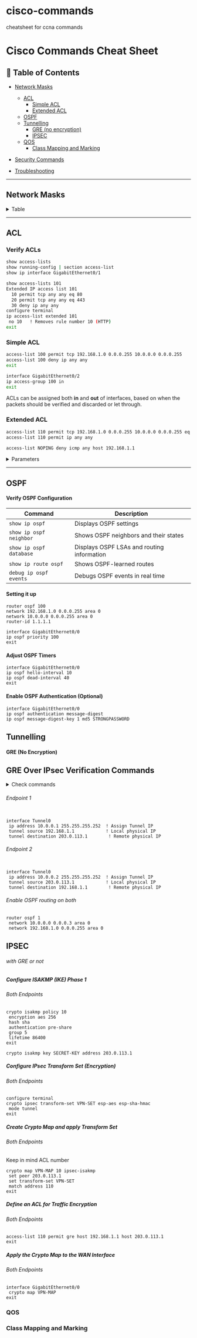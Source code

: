 # cisco-commands
cheatsheet for ccna commands


# Cisco Commands Cheat Sheet

## 📜 Table of Contents
- [Network Masks](#Network-Masks)
  * [ACL](#ACL)
    + [Simple ACL](#Simple-ACL)
    + [Extended ACL](#Extended-ACL)
  * [OSPF](#OSPF)
  * [Tunnelling](#Tunnelling)
    + [GRE (no encryption)](#gre-no-encryption)
    + [IPSEC](#IPSEC)
  * [QOS](#QOS)
     + [Class Mapping and Marking](#Class-Mapping-and-Marking)
  
- [Security Commands](#security-commands)
- [Troubleshooting](#troubleshooting)

---

 ## Network Masks
<details>
 

 
<summary> Table </summary>


| Subnet Mask       | CIDR Notation | Wildcard Mask  | Total Hosts | Usable Hosts |
|-------------------|--------------|---------------|------------|--------------|
| 255.0.0.0        | /8           | 0.255.255.255 | 16,777,216 | 16,777,214   |
| 255.128.0.0      | /9           | 0.127.255.255 | 8,388,608  | 8,388,606    |
| 255.192.0.0      | /10          | 0.63.255.255  | 4,194,304  | 4,194,302    |
| 255.224.0.0      | /11          | 0.31.255.255  | 2,097,152  | 2,097,150    |
| 255.240.0.0      | /12          | 0.15.255.255  | 1,048,576  | 1,048,574    |
| 255.248.0.0      | /13          | 0.7.255.255   | 524,288    | 524,286      |
| 255.252.0.0      | /14          | 0.3.255.255   | 262,144    | 262,142      |
| 255.254.0.0      | /15          | 0.1.255.255   | 131,072    | 131,070      |
| 255.255.0.0      | /16          | 0.0.255.255   | 65,536     | 65,534       |
| 255.255.128.0    | /17          | 0.0.127.255   | 32,768     | 32,766       |
| 255.255.192.0    | /18          | 0.0.63.255    | 16,384     | 16,382       |
| 255.255.224.0    | /19          | 0.0.31.255    | 8,192      | 8,190        |
| 255.255.240.0    | /20          | 0.0.15.255    | 4,096      | 4,094        |
| 255.255.248.0    | /21          | 0.0.7.255     | 2,048      | 2,046        |
| 255.255.252.0    | /22          | 0.0.3.255     | 1,024      | 1,022        |
| 255.255.254.0    | /23          | 0.0.1.255     | 512        | 510          |
| 255.255.255.0    | /24          | 0.0.0.255     | 256        | 254          |
| 255.255.255.128  | /25          | 0.0.0.127     | 128        | 126          |
| 255.255.255.192  | /26          | 0.0.0.63      | 64         | 62           |
| 255.255.255.224  | /27          | 0.0.0.31      | 32         | 30           |
| 255.255.255.240  | /28          | 0.0.0.15      | 16         | 14           |
| 255.255.255.248  | /29          | 0.0.0.7       | 8          | 6            |
| 255.255.255.252  | /30          | 0.0.0.3       | 4          | 2            |
| 255.255.255.254  | /31          | 0.0.0.1       | 2          | 2 (Point-to-Point) |
| 255.255.255.255  | /32          | 0.0.0.0       | 1          | 1 (Host Only) |

</details>

---



## ACL 


###  Verify ACLs
```sh
show access-lists
show running-config | section access-list
show ip interface GigabitEthernet0/1

show access-lists 101
Extended IP access list 101
  10 permit tcp any any eq 80
  20 permit tcp any any eq 443
  30 deny ip any any
configure terminal
ip access-list extended 101
 no 10   ! Removes rule number 10 (HTTP)
exit
```



 
### Simple ACL
```sh
access-list 100 permit tcp 192.168.1.0 0.0.0.255 10.0.0.0 0.0.0.255
access-list 100 deny ip any any
exit

interface GigabitEthernet0/2
ip access-group 100 in   
exit
```
ACLs can be assigned both **in** and **out** of interfaces, based on when the packets should be verified and discarded or let through.

### Extended ACL
```sh
access-list 110 permit tcp 192.168.1.0 0.0.0.255 10.0.0.0 0.0.0.255 eq 80
access-list 110 permit ip any any

access-list NOPING deny icmp any host 192.168.1.1
```
<details>
##  <summary>Parameters</summary>
 
###  ACL Rules Table

| ACL Number | Action  | Protocol | Source IP      | Destination IP  | Port  |
|-----------|--------|---------|---------------|---------------|------|
| 100       | Permit | TCP     | 192.168.1.0/24 | 10.0.0.0/24  | 80   |
| 101       | Deny   | ICMP    | Any           | 10.0.0.1      | -    |
| 102       | Permit | IP      | 192.168.2.0/24 | Any          | -    |

###  Cisco Extended ACL Structure
| Component      | Description                                            | Example Value                          |
|---------------|--------------------------------------------------------|----------------------------------------|
| `access-list` | Starts the ACL definition                              | `access-list`                          |
| `ACL Number`  | Identifies the ACL (100-199 or 2000-2699 for Extended ACLs) | `100` |
| `permit/deny` | Defines whether traffic is allowed or blocked         | `permit` / `deny`                      |
| `Protocol`    | Specifies the protocol to filter (IP, TCP, UDP, ICMP)  | `tcp`, `udp`, `icmp`, `ip`             |
| `Source IP`   | Defines the source IP or network                      | `192.168.1.0`                          |
| `Wildcard Mask (Src)` | Wildcard mask for source IP                    | `0.0.0.255` (/24 subnet)               |
| `Destination IP` | Defines the destination IP or network               | `10.0.0.0`                             |
| `Wildcard Mask (Dst)` | Wildcard mask for destination IP               | `0.0.0.255`                            |
| `Operator (Optional)` | Specifies conditions (eq, gt, lt, range)       | `eq 80` (for HTTP)                     |
| `Port (Optional)` | Specifies a port number (used with TCP/UDP)        | `eq 22` (for SSH)                      |
| `log (Optional)` | Logs matched packets to syslog                      | `log`                                  |

###  Cisco ACL Operators Table
| Operator  | Description                           | Example Usage                    |
|-----------|--------------------------------------|----------------------------------|
| `eq`      | Matches **exactly** a specific port | `access-list 100 permit tcp any any eq 80` (Allow HTTP) |
| `gt`      | Matches **greater than** a port     | `access-list 101 deny tcp any any gt 1023` (Block dynamic ports) |
| `lt`      | Matches **less than** a port        | `access-list 102 permit udp any any lt 1024` (Allow privileged ports) |
| `range`   | Matches **a range of ports**        | `access-list 103 permit tcp any any range 20 21` (Allow FTP Data & Control) |
| `host`    | Matches **a single IP address**     | `access-list 104 deny ip host 192.168.1.1 any` (Block traffic from a single IP) |
| `any`     | Matches **any IP address**          | `access-list 105 permit ip any any` (Allow all traffic) |
| `log`     | Logs the packet match to syslog     | `access-list 106 deny ip any any log` (Log all denied traffic) |
</details>






---
## OSPF 

#### Verify OSPF Configuration

| Command                 | Description                                   |
|-------------------------|-----------------------------------------------|
| `show ip ospf`         | Displays OSPF settings                        |
| `show ip ospf neighbor` | Shows OSPF neighbors and their states        |
| `show ip ospf database` | Displays OSPF LSAs and routing information   |
| `show ip route ospf`    | Shows OSPF-learned routes                    |
| `debug ip ospf events`  | Debugs OSPF events in real time              |

#### Setting it up 

```
router ospf 100
network 192.168.1.0 0.0.0.255 area 0
network 10.0.0.0 0.0.0.255 area 0
router-id 1.1.1.1

interface GigabitEthernet0/0
ip ospf priority 100
exit
```

#### Adjust OSPF Timers
```
interface GigabitEthernet0/0
ip ospf hello-interval 10
ip ospf dead-interval 40
exit
```
#### Enable OSPF Authentication (Optional)
```
interface GigabitEthernet0/0
ip ospf authentication message-digest
ip ospf message-digest-key 1 md5 STRONGPASSWORD
```
## Tunnelling

#### GRE (No Encryption)

## GRE Over IPsec Verification Commands

<details>
 <summary> Check commands </summary>

| Command                  | Purpose                                      |
|--------------------------|----------------------------------------------|
| `show interfaces Tunnel0` | Check if the GRE tunnel is up              |
| `show crypto ipsec sa`    | Ensure GRE traffic is encrypted            |
| `show crypto isakmp sa`   | Verify IPsec negotiation                   |
| `show ip ospf neighbor`   | Check if OSPF adjacency is formed          |
| `traceroute 10.0.0.2`     | Confirm traffic follows the GRE tunnel     |

| Command                  | Purpose                                      |
|--------------------------|----------------------------------------------|
| `show interfaces Tunnel0` | Check if the GRE tunnel interface is up    |
| `show ip interface brief` | Verify the tunnel has an assigned IP       |
| `show ip route`          | Confirm the tunnel is being used for routing |
| `show ip ospf neighbor`   | Check if OSPF adjacency is formed          |
| `debug tunnel`           | Show real-time GRE tunnel operations        |
| `traceroute 10.0.0.2`     | Confirm traffic follows the GRE tunnel     |

</details>


###### Endpoint 1
```

interface Tunnel0
 ip address 10.0.0.1 255.255.255.252  ! Assign Tunnel IP
 tunnel source 192.168.1.1            ! Local physical IP
 tunnel destination 203.0.113.1        ! Remote physical IP

```
###### Endpoint 2
```

interface Tunnel0
 ip address 10.0.0.2 255.255.255.252  ! Assign Tunnel IP
 tunnel source 203.0.113.1            ! Local physical IP
 tunnel destination 192.168.1.1        ! Remote physical IP

```
###### Enable OSPF routing on both
```
router ospf 1
 network 10.0.0.0 0.0.0.3 area 0
 network 192.168.1.0 0.0.0.255 area 0
```

## IPSEC

###### with GRE or not
##### Configure ISAKMP (IKE) Phase 1
###### Both Endpoints
```
crypto isakmp policy 10
 encryption aes 256
 hash sha
 authentication pre-share
 group 5
 lifetime 86400
exit

crypto isakmp key SECRET-KEY address 203.0.113.1
```
##### Configure IPsec Transform Set (Encryption)
###### Both Endpoints
```
configure terminal
crypto ipsec transform-set VPN-SET esp-aes esp-sha-hmac
 mode tunnel
exit

```
##### Create Crypto Map and apply Transform Set
###### Both Endpoints
Keep in mind ACL number
```
crypto map VPN-MAP 10 ipsec-isakmp
 set peer 203.0.113.1
 set transform-set VPN-SET
 match address 110
exit
```

##### Define an ACL for Traffic Encryption
###### Both Endpoints
```
access-list 110 permit gre host 192.168.1.1 host 203.0.113.1
exit

```

##### Apply the Crypto Map to the WAN Interface
###### Both Endpoints
```
interface GigabitEthernet0/0
 crypto map VPN-MAP
exit

```

### QOS
### Class Mapping and Marking
